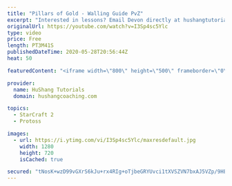 ```yaml
---
title: "Pillars of Gold - Walling Guide PvZ"
excerpt: "Interested in lessons? Email Devon directly at hushangtutorials@outlook.com ------------------------------------------------------------------------------------------------------- Want to support HuShang Tutorials directly? Patreon is a website where you can contribute a monthly donation that will help"
originalUrl: https://youtube.com/watch?v=I3Sp4sc5Ylc
type: video
price: Free
length: PT3M41S
publishedDateTime: 2020-05-28T20:56:44Z
heat: 50

featuredContent: "<iframe width=\"800\" height=\"500\" frameborder=\"0\" src=\"https://www.youtube.com/embed/I3Sp4sc5Ylc\" allow=\"accelerometer; autoplay; encrypted-media; gyroscope; picture-in-picture\" allowfullscreen></iframe>"

provider:
  name: HuShang Tutorials
  domain: hushangcoaching.com

topics:
  - StarCraft 2
  - Protoss

images:
  - url: https://i.ytimg.com/vi/I3Sp4sc5Ylc/maxresdefault.jpg
    width: 1280
    height: 720
    isCached: true

secured: "tNosK+wzD99vGXrS6kJu+rx4RIg+oTjbeGRYUvci1tXVSZVN7bxAJ5VZp/9HEauEmV9Av14BgHLYY2ShNJhBg/tX81kyd3Gokt0Opb/Pc3DHMjvqLx66O5W4LmPTADYkjD/KHG69TUUgIcSu5ga8/CCMP42Ja2rtfOFYN/xbSSZm1tnEwn41UqXyL1YG+hJAcSMwCxypsiaD74eFn7b1oln6m2N7jbr5m5JLckldcU4UMDYGlL/GpJyBudvLahCxOSuJO+MVGHTnMD5wXHu5rZ5441VtqSD4gXV10Cejpb8arGnU9SSGtruCJV1I0+ymzacl7Iwz7/xT0xgfwpeb/pIIlUxKxx0P6vRfQ6EB6wJw7Eeo/vHfdlVBqAV9bP6Tfo3ILqMmCklpO58Ot2i4OazT9TRoUuLU8CaQL5F1scs=;g3AIDKyMLqPjK7AZQ/8ybg=="
---
```


